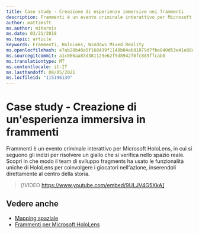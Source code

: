 ```yaml
---
title: Case study - Creazione di esperienze immersive nei frammenti
description: Frammenti è un evento criminale interattivo per Microsoft HoloLens, in cui si seguono gli indizi per risolvere un giallo che si verifica nello spazio reale.
author: mattzmsft
ms.author: miharnis
ms.date: 03/21/2018
ms.topic: article
keywords: Frammenti, HoloLens, Windows Mixed Reality
ms.openlocfilehash: e7ab28b40a5f168439f1140b04ab81879d7fbe840d53e41e88db8c243d95d477
ms.sourcegitcommit: a1c086aa83d381129e62f9d8942f0fc889ffcab0
ms.translationtype: MT
ms.contentlocale: it-IT
ms.lasthandoff: 08/05/2021
ms.locfileid: "115196139"
---
```

# <a name="case-study---creating-an-immersive-experience-in-fragments"></a>Case study - Creazione di un'esperienza immersiva in frammenti

Frammenti è un evento criminale interattivo per Microsoft HoloLens, in cui si seguono gli indizi per risolvere un giallo che si verifica nello spazio reale. Scopri in che modo il team di sviluppo fragments ha usato le funzionalità uniche di HoloLens per coinvolgere i giocatori nell'azione, inserendoli direttamente al centro della storia.

>[!VIDEO https://www.youtube.com/embed/9ULJV4G5XkA]

## <a name="see-also"></a>Vedere anche

* [Mapping spaziale](../design/spatial-mapping.md)
* [Frammenti per Microsoft HoloLens](https://www.microsoft.com/p/fragments/9nblggh5ggm8)

